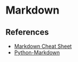 # Markdown

## References

- [Markdown Cheat Sheet](https://www.markdownguide.org/cheat-sheet/)
- [Python-Markdown](https://python-markdown.github.io/)
